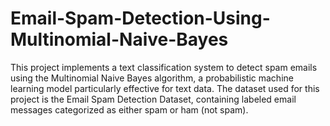 # Email-Spam-Detection-Using-Multinomial-Naive-Bayes
This project implements a text classification system to detect spam emails using the Multinomial Naive Bayes algorithm, a probabilistic machine learning model particularly effective for text data. The dataset used for this project is the Email Spam Detection Dataset, containing labeled email messages categorized as either spam or ham (not spam).
